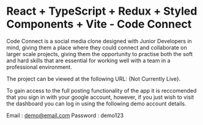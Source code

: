 # React + TypeScript + Redux + Styled Components + Vite - Code Connect 

Code Connect is a social media clone designed with Junior Developers in mind, giving them a place where they could connect and collaborate on larger scale projects, giving them the opportunity to practise both the soft and hard skills that are essential for working well with a team in a professional environment.

The project can be viewed at the following URL: {Not Currently Live}.

To gain access to the full posting functionality of the app it is reccomended that you sign in with your google account, however, if you just wish to visit the dashboard you can log in using the following demo account details.

Email : demo@email.com
Password : demo123

